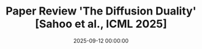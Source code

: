 ---
layout: post
title: Paper Review 'The Diffusion Duality' [Sahoo et al., ICML 2025]
date: 2025-09-12 00:00:00
description: Slides for my presentation at our weekly group meeting.
# tags: formatting links
# categories: sample-posts
redirect: assets/pdf/slide_duo.pdf
---